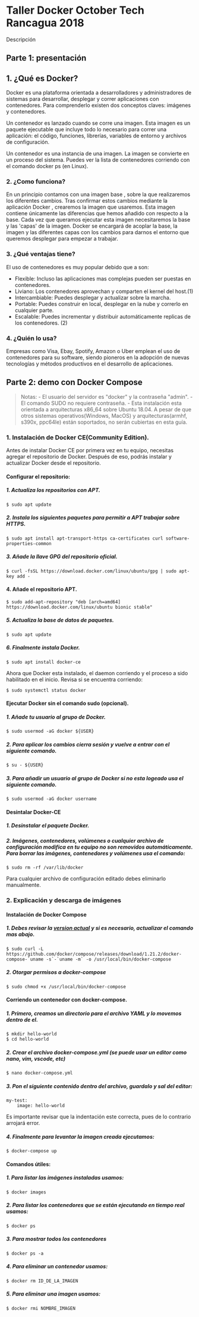 
# Taller Docker October Tech Rancagua 2018

Descripción

## Parte 1: presentación

## 1. ¿Qué es Docker?

Docker es una plataforma orientada a desarrolladores y administradores de sistemas para
desarrollar, desplegar y correr aplicaciones con contenedores. Para comprenderlo existen
dos conceptos claves: imágenes y contenedores.

Un contenedor es lanzado cuando se corre una imagen. Esta imagen es un paquete
ejecutable que incluye todo lo necesario para correr una aplicación: el código, funciones,
librerías, variables de entorno y archivos de configuración.

Un contenedor es una instancia de una imagen. La imagen se convierte en un proceso del sistema.
Puedes ver la lista de contenedores corriendo con el comando docker ps (en Linux).

### 2. ¿Como funciona?

En un principio contamos con una imagen base , sobre la que realizaremos los diferentes cambios. Tras confirmar estos cambios mediante la aplicación Docker , crearemos la imagen que usaremos. Esta imagen contiene únicamente las diferencias que hemos añadido con respecto a la base. Cada vez que queramos ejecutar esta imagen necesitaremos la base y las 'capas' de la imagen. Docker se encargará de acoplar la base, la imagen y las diferentes capas con los cambios para darnos el entorno que queremos desplegar para empezar a trabajar.

### 3. ¿Qué ventajas tiene?

El uso de contenedores es muy popular debido que a son:

* Flexible: Incluso las aplicaciones mas complejas pueden ser puestas en contenedores.
* Liviano: Los contenedores aprovechan y comparten el kernel del host.(1)
* Intercambiable: Puedes desplegar y actualizar sobre la marcha.
* Portable: Puedes construir en local, desplegar en la nube y correrlo en cualquier parte.
* Escalable: Puedes incrementar y distribuir automáticamente replicas de los contenedores. (2)

### 4. ¿Quién lo usa?

Empresas como Visa, Ebay, Spotify, Amazon o Uber emplean el uso de contenedores para su software, siendo pioneros en la adopción de nuevas tecnologías y métodos productivos en el desarrollo de aplicaciones.

## Parte 2: demo con Docker Compose

> Notas:
	- El usuario del servidor es "docker" y la contraseña "admin".
	- El comando SUDO no requiere contraseña.
	- Esta instalación esta orientada a arquitecturas x86_64 sobre Ubuntu 18.04. A pesar de que otros
	sistemas operativos(Windows, MacOS) y arquitecturas(armhf, s390x, ppc64le) están soportados, no serán
	cubiertas en esta guía.

### 1. Instalación de Docker CE(Community Edition).

Antes de instalar Docker CE por primera vez en tu equipo, necesitas agregar
el repositorio de Docker. Después de eso, podrás instalar y actualizar Docker desde el repositorio.

#### Configurar el repositorio:

##### 1. Actualiza los repositorios con APT.

	$ sudo apt update

##### 2. Instala los siguientes paquetes para permitir a APT trabajar sobre HTTPS.

	$ sudo apt install apt-transport-https ca-certificates curl software-properties-common

##### 3. Añade la llave GPG del repositorio oficial.

	$ curl -fsSL https://download.docker.com/linux/ubuntu/gpg | sudo apt-key add -

#### 4. Añade el repositorio APT.

	$ sudo add-apt-repository "deb [arch=amd64] https://download.docker.com/linux/ubuntu bionic stable"

##### 5. Actualiza la base de datos de paquetes.

	$ sudo apt update

##### 6. Finalmente instala Docker.

	$ sudo apt install docker-ce

Ahora que Docker esta instalado, el daemon corriendo y el proceso a sido habilitado en el inicio. Revisa si se encuentra corriendo:

	$ sudo systemctl status docker

#### Ejecutar Docker sin el comando sudo (opcional).

##### 1. Añade tu usuario al grupo de Docker.

	$ sudo usermod -aG docker ${USER}

##### 2. Para aplicar los cambios cierra sesión y vuelve a entrar con el siguiente comando.

	$ su - ${USER}

##### 3. Para añadir un usuario al grupo de Docker si no esta logeado usa el siguiente comando.

	$ sudo usermod -aG docker username

#### Desintalar Docker-CE

##### 1. Desinstalar el paquete Docker.

##### 2. Imágenes, contenedores, volúmenes o cualquier archivo de configuración modifica en tu equipo no son removidos automáticamente. Para borrar las imágenes, contenedores y volúmenes usa el comando:

	$ sudo rm -rf /var/lib/docker

Para cualquier archivo de configuración editado debes eliminarlo manualmente.

### 2. Explicación y descarga de imágenes

#### Instalación de Docker Compose

##### 1. Debes revisar la [version actual](https://github.com/docker/compose/releases "Versiones") y si es necesario, actualizar el comando mas abajo.

	$ sudo curl -L https://github.com/docker/compose/releases/download/1.21.2/docker-compose-`uname -s`-`uname -m` -o /usr/local/bin/docker-compose

##### 2. Otorgar permisos a docker-compose

	$ sudo chmod +x /usr/local/bin/docker-compose

#### Corriendo un contenedor con docker-compose.

##### 1. Primero, creamos un directorio para el archivo YAML y lo movemos dentro de el.

	$ mkdir hello-world
	$ cd hello-world

##### 2. Crear el archivo docker-compose.yml (se puede usar un editor como nano, vim, vscode, etc)

	$ nano docker-compose.yml

##### 3. Pon el siguiente contenido dentro del archivo, guardalo y sal del editor:

	my-test:
		image: hello-world

Es importante revisar que la indentación este correcta, pues de lo contrario arrojará error.

##### 4. Finalmente para levantar la imagen creada ejecutamos:

	$ docker-compose up

#### Comandos útiles:

##### 1. Para listar las imágenes instaladas usamos:

	$ docker images

##### 2. Para listar los contenedores que se están ejecutando en tiempo real usamos:

	$ docker ps

##### 3. Para mostrar todos los contenedores

	$ docker ps -a

##### 4. Para eliminar un contenedor usamos:

	$ docker rm ID_DE_LA_IMAGEN

##### 5. Para eliminar una imagen usamos:

	$ docker rmi NOMBRE_IMAGEN
